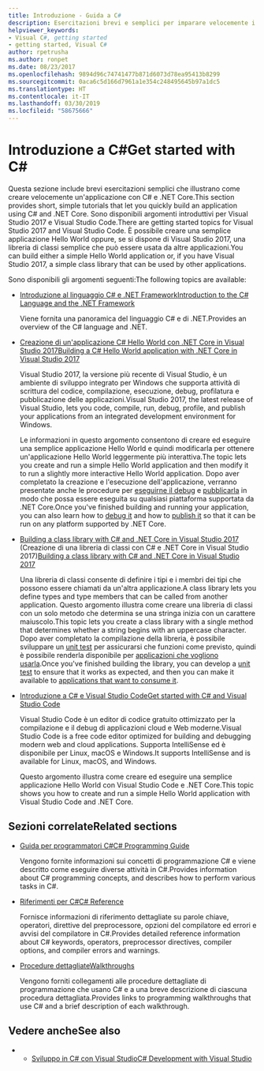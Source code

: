 ```yaml
---
title: Introduzione - Guida a C#
description: Esercitazioni brevi e semplici per imparare velocemente i concetti introduttivi relativi a C# e come scrivere applicazioni .NET Core.
helpviewer_keywords:
- Visual C#, getting started
- getting started, Visual C#
author: rpetrusha
ms.author: ronpet
ms.date: 08/23/2017
ms.openlocfilehash: 9894d96c74741477b871d6073d78ea95413b8299
ms.sourcegitcommit: 0aca6c5d166d7961a1e354c248495645b97a1dc5
ms.translationtype: HT
ms.contentlocale: it-IT
ms.lasthandoff: 03/30/2019
ms.locfileid: "58675666"
---
```

# <a name="get-started-with-c"></a><span data-ttu-id="27aad-103">Introduzione a C\#</span><span class="sxs-lookup"><span data-stu-id="27aad-103">Get started with C\#</span></span>

<span data-ttu-id="27aad-104">Questa sezione include brevi esercitazioni semplici che illustrano come creare velocemente un'applicazione con C# e .NET Core.</span><span class="sxs-lookup"><span data-stu-id="27aad-104">This section provides short, simple tutorials that let you quickly build an application using C# and .NET Core.</span></span> <span data-ttu-id="27aad-105">Sono disponibili argomenti introduttivi per Visual Studio 2017 e Visual Studio Code.</span><span class="sxs-lookup"><span data-stu-id="27aad-105">There are getting started topics for Visual Studio 2017 and Visual Studio Code.</span></span> <span data-ttu-id="27aad-106">È possibile creare una semplice applicazione Hello World oppure, se si dispone di Visual Studio 2017, una libreria di classi semplice che può essere usata da altre applicazioni.</span><span class="sxs-lookup"><span data-stu-id="27aad-106">You can build either a simple Hello World application or, if you have Visual Studio 2017, a simple class library that can be used by other applications.</span></span>

<span data-ttu-id="27aad-107">Sono disponibili gli argomenti seguenti:</span><span class="sxs-lookup"><span data-stu-id="27aad-107">The following topics are available:</span></span>

* [<span data-ttu-id="27aad-108">Introduzione al linguaggio C# e .NET Framework</span><span class="sxs-lookup"><span data-stu-id="27aad-108">Introduction to the C# Language and the .NET Framework</span></span>](introduction-to-the-csharp-language-and-the-net-framework.md)

     <span data-ttu-id="27aad-109">Viene fornita una panoramica del linguaggio C# e di .NET.</span><span class="sxs-lookup"><span data-stu-id="27aad-109">Provides an overview of the C# language and .NET.</span></span>

* [<span data-ttu-id="27aad-110">Creazione di un'applicazione C# Hello World con .NET Core in Visual Studio 2017</span><span class="sxs-lookup"><span data-stu-id="27aad-110">Building a C# Hello World application with .NET Core in Visual Studio 2017</span></span>](../../core/tutorials/with-visual-studio.md)

   <span data-ttu-id="27aad-111">Visual Studio 2017, la versione più recente di Visual Studio, è un ambiente di sviluppo integrato per Windows che supporta attività di scrittura del codice, compilazione, esecuzione, debug, profilatura e pubblicazione delle applicazioni.</span><span class="sxs-lookup"><span data-stu-id="27aad-111">Visual Studio 2017, the latest release of Visual Studio, lets you code, compile, run, debug, profile, and publish your applications from an integrated development environment for Windows.</span></span>

   <span data-ttu-id="27aad-112">Le informazioni in questo argomento consentono di creare ed eseguire una semplice applicazione Hello World e quindi modificarla per ottenere un'applicazione Hello World leggermente più interattiva.</span><span class="sxs-lookup"><span data-stu-id="27aad-112">The topic lets you create and run a simple Hello World application and then modify it to run a slightly more interactive Hello World application.</span></span> <span data-ttu-id="27aad-113">Dopo aver completato la creazione e l'esecuzione dell'applicazione, verranno presentate anche le procedure per [eseguirne il debug](../../core/tutorials/debugging-with-visual-studio.md) e [pubblicarla](../../core/tutorials/publishing-with-visual-studio.md) in modo che possa essere eseguita su qualsiasi piattaforma supportata da .NET Core.</span><span class="sxs-lookup"><span data-stu-id="27aad-113">Once you've finished building and running your application, you can also learn how to [debug it](../../core/tutorials/debugging-with-visual-studio.md) and how to [publish it](../../core/tutorials/publishing-with-visual-studio.md) so that it can be run on any platform supported by .NET Core.</span></span>

* <span data-ttu-id="27aad-114">[Building a class library with C# and .NET Core in Visual Studio 2017](../../core/tutorials/library-with-visual-studio.md) (Creazione di una libreria di classi con C# e .NET Core in Visual Studio 2017)</span><span class="sxs-lookup"><span data-stu-id="27aad-114">[Building a class library with C# and .NET Core in Visual Studio 2017](../../core/tutorials/library-with-visual-studio.md)</span></span>

   <span data-ttu-id="27aad-115">Una libreria di classi consente di definire i tipi e i membri dei tipi che possono essere chiamati da un'altra applicazione.</span><span class="sxs-lookup"><span data-stu-id="27aad-115">A class library lets you define types and type members that can be called from another application.</span></span> <span data-ttu-id="27aad-116">Questo argomento illustra come creare una libreria di classi con un solo metodo che determina se una stringa inizia con un carattere maiuscolo.</span><span class="sxs-lookup"><span data-stu-id="27aad-116">This topic lets you create a class library with a single method that determines whether a string begins with an uppercase character.</span></span> <span data-ttu-id="27aad-117">Dopo aver completato la compilazione della libreria, è possibile sviluppare un [unit test](../../core/tutorials/testing-library-with-visual-studio.md) per assicurarsi che funzioni come previsto, quindi è possibile renderla disponibile per [applicazioni che vogliono usarla](../../core/tutorials/consuming-library-with-visual-studio.md).</span><span class="sxs-lookup"><span data-stu-id="27aad-117">Once you've finished building the library, you can develop a [unit test](../../core/tutorials/testing-library-with-visual-studio.md) to ensure that it works as expected, and then you can make it available to [applications that want to consume it](../../core/tutorials/consuming-library-with-visual-studio.md).</span></span>

* [<span data-ttu-id="27aad-118">Introduzione a C# e Visual Studio Code</span><span class="sxs-lookup"><span data-stu-id="27aad-118">Get started with C# and Visual Studio Code</span></span>](../../core/tutorials/with-visual-studio-code.md)

   <span data-ttu-id="27aad-119">Visual Studio Code è un editor di codice gratuito ottimizzato per la compilazione e il debug di applicazioni cloud e Web moderne.</span><span class="sxs-lookup"><span data-stu-id="27aad-119">Visual Studio Code is a free code editor optimized for building and debugging modern web and cloud applications.</span></span> <span data-ttu-id="27aad-120">Supporta IntelliSense ed è disponibile per Linux, macOS e Windows.</span><span class="sxs-lookup"><span data-stu-id="27aad-120">It supports IntelliSense and is available for Linux, macOS, and Windows.</span></span>

   <span data-ttu-id="27aad-121">Questo argomento illustra come creare ed eseguire una semplice applicazione Hello World con Visual Studio Code e .NET Core.</span><span class="sxs-lookup"><span data-stu-id="27aad-121">This topic shows you how to create and run a simple Hello World application with Visual Studio Code and .NET Core.</span></span>

## <a name="related-sections"></a><span data-ttu-id="27aad-122">Sezioni correlate</span><span class="sxs-lookup"><span data-stu-id="27aad-122">Related sections</span></span>

* [<span data-ttu-id="27aad-123">Guida per programmatori C#</span><span class="sxs-lookup"><span data-stu-id="27aad-123">C# Programming Guide</span></span>](../../csharp/programming-guide/index.md)

    <span data-ttu-id="27aad-124">Vengono fornite informazioni sui concetti di programmazione C# e viene descritto come eseguire diverse attività in C#.</span><span class="sxs-lookup"><span data-stu-id="27aad-124">Provides information about C# programming concepts, and describes how to perform various tasks in C#.</span></span>

* [<span data-ttu-id="27aad-125">Riferimenti per C#</span><span class="sxs-lookup"><span data-stu-id="27aad-125">C# Reference</span></span>](../../csharp/language-reference/index.md)

    <span data-ttu-id="27aad-126">Fornisce informazioni di riferimento dettagliate su parole chiave, operatori, direttive del preprocessore, opzioni del compilatore ed errori e avvisi del compilatore in C#.</span><span class="sxs-lookup"><span data-stu-id="27aad-126">Provides detailed reference information about C# keywords, operators, preprocessor directives, compiler options, and compiler errors and warnings.</span></span>

* [<span data-ttu-id="27aad-127">Procedure dettagliate</span><span class="sxs-lookup"><span data-stu-id="27aad-127">Walkthroughs</span></span>](../../csharp/walkthroughs.md)

    <span data-ttu-id="27aad-128">Vengono forniti collegamenti alle procedure dettagliate di programmazione che usano C# e a una breve descrizione di ciascuna procedura dettagliata.</span><span class="sxs-lookup"><span data-stu-id="27aad-128">Provides links to programming walkthroughs that use C# and a brief description of each walkthrough.</span></span>

## <a name="see-also"></a><span data-ttu-id="27aad-129">Vedere anche</span><span class="sxs-lookup"><span data-stu-id="27aad-129">See also</span></span>

- * [<span data-ttu-id="27aad-130">Sviluppo in C# con Visual Studio</span><span class="sxs-lookup"><span data-stu-id="27aad-130">C# Development with Visual Studio</span></span>](/visualstudio/get-started/csharp/)

